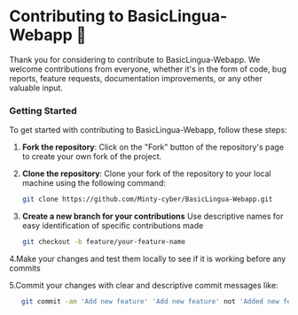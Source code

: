 # Contributing to BasicLingua-Webapp 🤝

Thank you for considering to contribute to BasicLingua-Webapp. We welcome contributions from everyone, whether it's in the form of code, bug reports, feature requests, documentation improvements, or any other valuable input.

### Getting Started
To get started with contributing to BasicLingua-Webapp, follow these steps:

1. **Fork the repository**: Click on the "Fork" button of the repository's page to create your own fork of the project.

2. **Clone the repository**: Clone your fork of the repository to your local machine using the following command:
   ```bash
   git clone https://github.com/Minty-cyber/BasicLingua-Webapp.git
   
3. **Create a new branch for your contributions** Use descriptive names for easy identification of specific contributions made
   ```bash
   git checkout -b feature/your-feature-name
   
4.Make your changes and test them locally to see if it is working before any commits

5.Commit your changes with clear and descriptive commit messages like:
   ```bash
      git commit -am 'Add new feature' 'Add new feature' not 'Added new feture' (for clear distinction)



   
